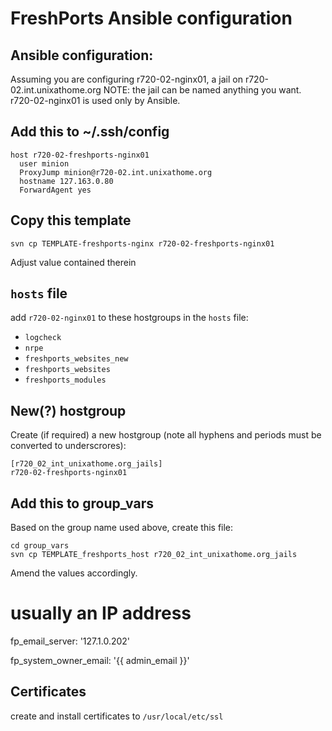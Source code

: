 # FreshPorts Ansible configuration

## Ansible configuration:

Assuming you are configuring r720-02-nginx01, a jail on r720-02.int.unixathome.org
NOTE: the jail can be named anything you want. r720-02-nginx01 is used only by 
      Ansible.

## Add this to ~/.ssh/config

    host r720-02-freshports-nginx01
      user minion
      ProxyJump minion@r720-02.int.unixathome.org
      hostname 127.163.0.80
      ForwardAgent yes

## Copy this template

    svn cp TEMPLATE-freshports-nginx r720-02-freshports-nginx01

Adjust value contained therein

## `hosts` file

add `r720-02-nginx01` to these hostgroups in the `hosts` file:

* `logcheck`
* `nrpe`
* `freshports_websites_new`
* `freshports_websites`
* `freshports_modules`

## New(?) hostgroup

Create (if required) a new hostgroup (note all hyphens and periods must be converted to underscrores):


    [r720_02_int_unixathome.org_jails]
    r720-02-freshports-nginx01

## Add this to group_vars

Based on the group name used above, create this file:

    cd group_vars
    svn cp TEMPLATE_freshports_host r720_02_int_unixathome.org_jails

Amend the values accordingly.


# usually an IP address
fp_email_server:      '127.1.0.202'

fp_system_owner_email: '{{ admin_email }}'




## Certificates

create and install certificates to `/usr/local/etc/ssl`



